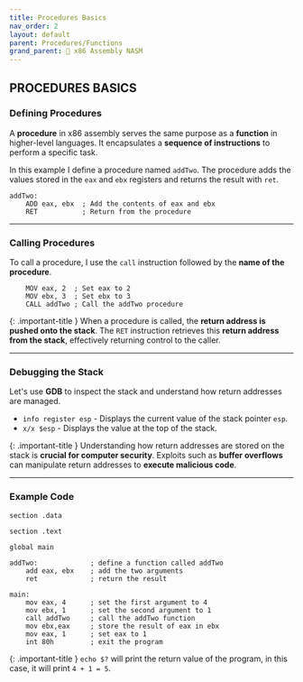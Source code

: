 ```yaml
---
title: Procedures Basics
nav_order: 2
layout: default
parent: Procedures/Functions
grand_parent: 🔲 x86 Assembly NASM
---
```


## **PROCEDURES BASICS**

### **Defining Procedures**

A **procedure** in x86 assembly serves the same purpose as a **function** in higher-level languages. It encapsulates a **sequence of instructions** to perform a specific task.

In this example I define a procedure named `addTwo`. The procedure adds the values stored in the `eax` and `ebx` registers and returns the result with `ret`.

```
addTwo:
    ADD eax, ebx  ; Add the contents of eax and ebx
    RET           ; Return from the procedure
```

----

### **Calling Procedures**

To call a procedure, I use the `call` instruction followed by the **name of the procedure**.

```
    MOV eax, 2  ; Set eax to 2
    MOV ebx, 3  ; Set ebx to 3
    CALL addTwo ; Call the addTwo procedure
```

{: .important-title }
When a procedure is called, the **return address is pushed onto the stack**. The `RET` instruction retrieves this **return address from the stack**, effectively returning control to the caller.

----

### **Debugging the Stack**

Let's use **GDB** to inspect the stack and understand how return addresses are managed. 

- `info register esp` - Displays the current value of the stack pointer `esp`.
- `x/x $esp` - Displays the value at the top of the stack.

{: .important-title }
Understanding how return addresses are stored on the stack is **crucial for computer security**. Exploits such as **buffer overflows** can manipulate return addresses to **execute malicious code**.

----

### **Example Code**

```
section .data

section .text

global main

addTwo:             ; define a function called addTwo
    add eax, ebx    ; add the two arguments
    ret             ; return the result

main:
    mov eax, 4      ; set the first argument to 4
    mov ebx, 1      ; set the second argument to 1
    call addTwo     ; call the addTwo function
    mov ebx,eax     ; store the result of eax in ebx
    mov eax, 1      ; set eax to 1
    int 80h         ; exit the program
```

{: .important-title }
`echo $?` will print the return value of the program, in this case, it will print `4 + 1 = 5`.